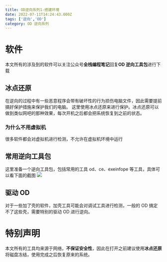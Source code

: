 ```yaml
---
title: OD逆向系列1-搭建环境
date: 2022-07-11T14:24:43.000Z
tags: ['逆向','OD']
category: OD 逆向系列
---
```

  
# 软件

本文所有的涉及到的软件可以关注公众号**全栈编程笔记**回复**OD 逆向工具包**进行下载

## 冰点还原

在逆向的过程中有一些恶意程序会带有破坏性的行为损伤电脑文件，因此需要提前搞好保护措施来保护我们的电脑。
这里使用冰点还原来进行保护。冰点还原可以做到类似网吧的那种效果，每次开机之后都会把系统恢复到之前的状态。

### 为什么不用虚拟机

很多软件都会对虚拟机进行检测，不允许在虚拟机环境中运行

## 常用逆向工具包

这里准备一个逆向工具包，包括常用的工具 od、ce、exeinfope 等工具，具体可以看下面的截图
![](images/FkIOR8GHMgtMKijoXT-Ta_DELVLi.png)

## 驱动 OD

对于一些加了壳的软件，加壳工具可能会对调试工具进行检测，一般的 OD 搞定不了这些壳，需要特别的驱动 OD 进行逆向。

# 特别声明

本文所有的工具均来源于网络，**不保证安全性**，因此在打开之前建议使用**冰点还原**将磁盘冻结，使用完成之后恢复原来的系统。